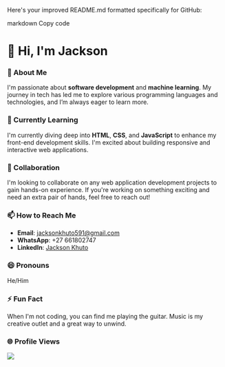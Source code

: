 
Here's your improved README.md formatted specifically for GitHub:

markdown
Copy code
# 👋 Hi, I'm Jackson

### 👀 About Me
I'm passionate about **software development** and **machine learning**. My journey in tech has led me to explore various programming languages and technologies, and I’m always eager to learn more.

### 🌱 Currently Learning
I'm currently diving deep into **HTML**, **CSS**, and **JavaScript** to enhance my front-end development skills. I'm excited about building responsive and interactive web applications.

### 💼 Collaboration
I'm looking to collaborate on any web application development projects to gain hands-on experience. If you're working on something exciting and need an extra pair of hands, feel free to reach out!

### 📫 How to Reach Me
- **Email**: jacksonkhuto591@gmail.com
- **WhatsApp**: +27 661802747
- **LinkedIn**: [Jackson Khuto](https://www.linkedin.com/in/jackson-khuto-625360267/)

### 😄 Pronouns
He/Him

### ⚡ Fun Fact
When I'm not coding, you can find me playing the guitar. Music is my creative outlet and a great way to unwind.

### 🌐 Profile Views
[![](https://visitcount.itsvg.in/api?id=jackson951&label=Profile%20Views&color=5&pretty=false)](https://visitcount.itsvg.in)

<!---
jackson951/jackson951 is a ✨ special ✨ repository because its `README.md` (this file) appears on your GitHub profile.
You can click the Preview link to take a look at your changes.
--->
